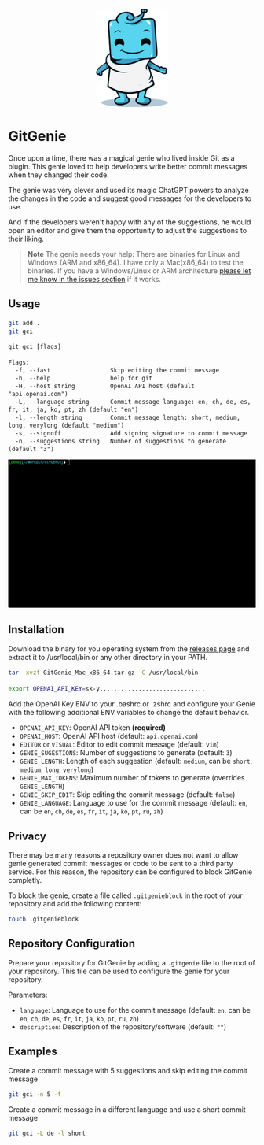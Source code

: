<p align="center"><img src="docs/img/mascot.png" height="200" /></p>

# GitGenie
Once upon a time, there was a magical genie who lived inside Git as a plugin. This genie loved to help developers write better commit messages when they changed their code.

The genie was very clever and used its magic ChatGPT powers to analyze the changes in the code and suggest good messages for the developers to use.

And if the developers weren't happy with any of the suggestions, he would open an editor and give them the opportunity to adjust the suggestions to their liking.

> **Note**
> The genie needs your help: There are binaries for Linux and Windows (ARM and x86_64). I have only a Mac(x86_64) to test the binaries. If you have a Windows/Linux or ARM architecture [please let me know in the issues section](https://github.com/kubero-dev/GitGenie/issues/2) if it works.

## Usage
    
```bash
git add . 
git gci 
```

```
git gci [flags]

Flags:
  -f, --fast                 Skip editing the commit message
  -h, --help                 help for git
  -H, --host string          OpenAI API host (default "api.openai.com")
  -L, --language string      Commit message language: en, ch, de, es, fr, it, ja, ko, pt, zh (default "en")
  -l, --length string        Commit message length: short, medium, long, verylong (default "medium")
  -s, --signoff              Add signing signature to commit message
  -n, --suggestions string   Number of suggestions to generate (default "3")
```
<img src="docs/img/demo.gif" />

## Installation

Download the binary for you operating system from the [releases page](https://github.com/mms-gianni/GitGenie/releases/latest) and extract it to /usr/local/bin or any other directory in your PATH.

```bash 
tar -xvzf GitGenie_Mac_x86_64.tar.gz -C /usr/local/bin

export OPENAI_API_KEY=sk-y..............................
```

Add the OpenAI Key ENV to your .bashrc or .zshrc and configure your Genie with the following additional ENV variables to change the default behavior.

- `OPENAI_API_KEY`: OpenAI API token **(required)**
- `OPENAI_HOST`: OpenAI API host (default: `api.openai.com`)
- `EDITOR` or `VISUAL`: Editor to edit commit message (default: `vim`)
- `GENIE_SUGESTIONS`: Number of suggestions to generate (default: `3`)
- `GENIE_LENGTH`: Length of each suggestion (default: `medium`, can be `short`, `medium`, `long`, `verylong`)
- `GENIE_MAX_TOKENS`: Maximum number of tokens to generate (overrides `GENIE_LENGTH`)
- `GENIE_SKIP_EDIT`: Skip editing the commit message (default: `false`)
- `GENIE_LANGUAGE`: Language to use for the commit message (default: `en`, can be `en`, `ch`, `de`, `es`, `fr`, `it`, `ja`, `ko`, `pt`, `ru`, `zh`)

## Privacy
There may be many reasons a repository owner does not want to allow genie generated commit messages or code to be sent to a third party service. For this reason, the repository can be configured to block GitGenie completly.

To block the genie, create a file called `.gitgenieblock` in the root of your repository and add the following content:

```bash
touch .gitgenieblock
```

## Repository Configuration
Prepare your repository for GitGenie by adding a `.gitgenie` file to the root of your repository. This file can be used to configure the genie for your repository.

Parameters: 
- `language`: Language to use for the commit message (default: `en`, can be `en`, `ch`, `de`, `es`, `fr`, `it`, `ja`, `ko`, `pt`, `ru`, `zh`)
- `description`: Description of the repository/software (default: `""`)

## Examples

Create a commit message with 5 suggestions and skip editing the commit message
```bash
git gci -n 5 -f
```

Create a commit message in a different language and use a short commit message
```bash
git gci -L de -l short
```

